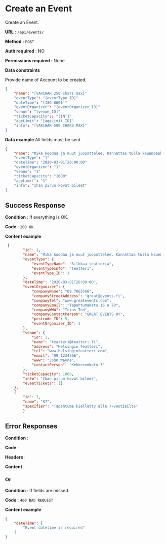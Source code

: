 # Create an Event

Create an Event.

**URL** : `/api/events/`

**Method** : `POST`

**Auth required** : NO

**Permissions required** : None

**Data constraints**

Provide name of Account to be created.

```json
{
    "name": "[VARCHAR 250 chars max]"
    "eventType": "[eventType_ID]"
    "dateTime": "[ISO 8601]"
    "eventOrganizer": "[eventOrganizer_ID]"
    "venue": "[venue_ID]"
    "ticketCapacity":: "[INT]"
    "ageLimit": "[ageLimit_ID]"
    "info": "[VARCHAR 500 CHARS MAX]"
}
```

**Data example** All fields must be sent.

```json
{
    "name": "Mika koodaa ja muut juopottelee. Kannattaa tulla kauempaakin"
    "eventType": "1"
    "dateTime": "2020-03-01T20:00:00"
    "eventOrganizer": "1"
    "venue": "1"
    "ticketCapacity": "1000"
    "ageLimit": "1"
    "info": "Ihan pirun kovat bileet"
}
```

## Success Response

**Condition** : If everything is OK.

**Code** : `200 OK`

**Content example**

```json
 {
        "id": 1,
        "name": "Mika koodaa ja muut juopottelee. Kannattaa tulla kauempaakin",
        "eventType": {
            "eventTypeName": "Silkkaa teatteria",
            "eventTypeInfo": "Teatteri",
            "eventType_ID": 1
        },
        "dateTime": "2020-03-01T20:00:00",
        "eventOrganizer": {
            "companyName": "09 7865566",
            "companyStreetAddress": "great@events.fi",
            "companyTel": "www.greatevents.com",
            "companyEmail": "Tapahtumakatu 16 a 78",
            "companyWWW": "Texas Ted",
            "companyContactPerson": "GREAT EVENTS OY",
            "postcode_ID": 5,
            "eventOrganizer_ID": 1
        },
        "venue": {
            "id": 1,
            "name": "teatteri@teatteri.fi",
            "address": "Helsingin Teatteri",
            "tel": "www.helsinginteatteri.com",
            "email": "09 1234566",
            "www": "John Wayne",
            "contactPerson": "Kekkosenkatu 3"
        },
        "ticketCapacity": 1000,
        "info": "Ihan pirun kovat bileet",
        "eventTickets": []
    },
    {
        "id": 1,
        "name": "K7",
        "specifier": "Tapahtuma kielletty alle 7-vuotiailta"
        }
```

## Error Responses

**Condition** : 

**Code** : 

**Headers** : 

**Content** : 

### Or

**Condition** : If fields are missed.

**Code** : `400 BAD REQUEST`

**Content example**

```json
{
    "dateTime": [
        "Event datetime is required"
    ]
}
```
